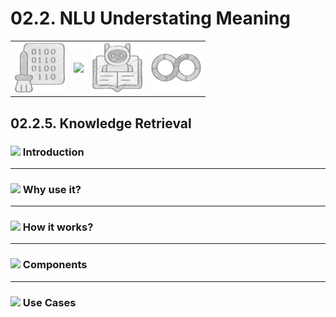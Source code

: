 # 02.2. NLU Understating Meaning

<p align="center">
  <table>
    <tr>
      <td align="center"><img src="https://raw.githubusercontent.com/gil-son/experimental/refs/heads/main/matrizero/v001/src/assets/images/processing-language.png" width="80"/></td>
      <td align="center"><img src="https://cdn-icons-png.flaticon.com/512/6062/6062503.png" width="80"/></td>
      <td align="center"><img src="https://raw.githubusercontent.com/gil-son/experimental/refs/heads/main/matrizero/v001/src/assets/images/generating-text.png" width="80"/></td>
      <td align="center"><img src="https://raw.githubusercontent.com/gil-son/experimental/refs/heads/main/matrizero/v001/src/assets/images/evaluating.png" width="80"/></td>
    </tr>
  </table>
</p>

## 02.2.5. Knowledge Retrieval

### <td align="center"><img src="https://cdn-icons-png.flaticon.com/512/7963/7963858.png" width="80"/> Introduction

---

### <td align="center"><img src="https://cdn-icons-png.flaticon.com/512/5557/5557844.png" width="80"/> Why use it?

---
 
### <td align="center"><img src="https://cdn-icons-png.flaticon.com/512/7527/7527144.png" width="80"/> How it works?

---

### <td align="center"><img src="https://cdn-icons-png.flaticon.com/512/2299/2299623.png " width="80"/> Components

---

### <td align="center"><img src="https://cdn-icons-png.flaticon.com/512/6404/6404564.png" width="80"/> Use Cases
